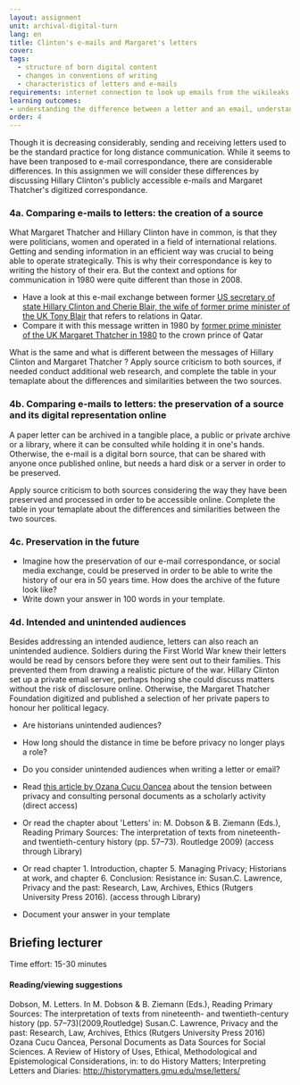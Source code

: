 ```yaml
---
layout: assignment
unit: archival-digital-turn
lang: en
title: Clinton's e-mails and Margaret's letters 
cover:
tags:
  - structure of born digital content
  - changes in conventions of writing 
  - characteristics of letters and e-mails 
requirements: internet connection to look up emails from the wikileaks Hillary Clinton Email Archive
learning outcomes:
- understanding the difference between a letter and an email, understanding considerations of how to define an email as an object
order: 4
---
```

Though it is decreasing considerably, sending and receiving letters used to be the standard practice for long distance communication. While it seems to have been tranposed to e-mail correspondance, there are considerable differences. In this assignmen we will consider these differences by discussing Hillary Clinton's publicly accessible e-mails and Margaret Thatcher's digitized correspondance. 

<!-- more -->

<!-- briefing-student -->

### 4a. Comparing e-mails to letters: the creation of a source  
<!-- section-contents -->
What Margaret Thatcher and Hillary Clinton have in common, is that they were politicians, women and operated in a field of international relations. Getting and sending information in an efficient way was crucial to being able to operate strategically. This is why their correspondance is key to writing the history of their era. But the context and options for communication in 1980 were quite different than those in 2008. 
- Have a look at this e-mail exchange between former [US secretary of state Hillary Clinton and Cherie Blair, the wife of former prime minister of the UK Tony Blair](https://wikileaks.org/clinton-emails/emailid/23) that refers to relations in Qatar.
- Compare it with this message written in 1980 by [former prime minister of the UK Margaret Thatcher in 1980](https://c59574e9047e61130f13-3f71d0fe2b653c4f00f32175760e96e7.ssl.cf1.rackcdn.com/801222%20MT%20to%20Zhaid%20%28529-163%29.pdf) to the crown prince of Qatar

What is the same and what is different between the messages of Hillary Clinton and Margaret Thatcher ?
Apply source criticism to both sources, if needed conduct additional web research, and complete the table in your temaplate about the differences and similarities between the two sources. 


<!-- section -->
### 4b. Comparing e-mails to letters: the preservation of a source and its digital representation online 
<!-- section-contents -->
A paper letter can be archived in a tangible place, a public or private archive or a library, where it can be consulted while holding it in one's hands. Otherwise, the e-mail is a digital born source, that can be shared with anyone once published online, but needs a hard disk or a server in order to be preserved. 

Apply source criticism to both sources considering the way they have been preserved and processed in order to be accessible online. 
Complete the table in your temaplate about the differences and similarities between the two sources. 

<!-- section -->
### 4c. Preservation in the future  
<!-- section-contents -->
- Imagine how the preservation of our e-mail correspondance, or social media exchange, could be preserved in order to be able to write the history of our era in 50 years time. How does the archive of the future look like?
- Write down your answer in 100 words in your template.

<!-- section -->
### 4d. Intended and unintended audiences
<!-- section-contents -->
Besides addressing an intended audience, letters can also reach an unintended audience. Soldiers during the First World War knew their letters would be read by censors before they were sent out to their families. This prevented them from drawing a realistic picture of the war. Hillary Clinton set up a private email server, perhaps hoping she could discuss matters without the risk of disclosure online. 
Otherwise, the Margaret Thatcher Foundation digitized and published a selection of her private papers to honour her political legacy. 
- Are historians unintended audiences? 
- How long should the distance in time be before privacy no longer plays a role? 
- Do you consider unintended audiences when writing a letter or email?

- Read [this article by Ozana Cucu Oancea](https://www.researchgate.net/publication/271383447_Personal_Documents_as_Data_Sources_for_Social_Sciences_A_Review_of_History_of_Uses_Ethical_Methodological_and_Epistemological_Considerations) about the tension between privacy and consulting personal documents as a scholarly activity (direct access)
- Or read the chapter about 'Letters' in: M. Dobson & B. Ziemann (Eds.), Reading Primary Sources: The interpretation of texts from nineteenth- and twentieth-century history (pp. 57–73). Routledge 2009) (access through Library)
- Or read chapter 1. Introduction, chapter 5. Managing Privacy; Historians at work,  and chapter 6. Conclusion: Resistance in: Susan.C. Lawrence, Privacy and the past: Research, Law, Archives, Ethics (Rutgers University Press 2016). (access through Library)

- Document your answer in your template

<!-- briefing-teacher -->
## Briefing lecturer

Time effort: 15-30 minutes

#### Reading/viewing  suggestions
Dobson, M. Letters. In M. Dobson & B. Ziemann (Eds.), Reading Primary Sources: The interpretation of texts from nineteenth- and twentieth-century history (pp. 57–73)(2009,Routledge)
Susan.C. Lawrence, Privacy and the past: Research, Law, Archives, Ethics (Rutgers University Press 2016)
Ozana Cucu Oancea, Personal Documents as Data Sources for Social Sciences. A Review of History of Uses, Ethical, Methodological and Epistemological Considerations, in: to do 
History Matters; Interpreting Letters and Diaries: http://historymatters.gmu.edu/mse/letters/ 


